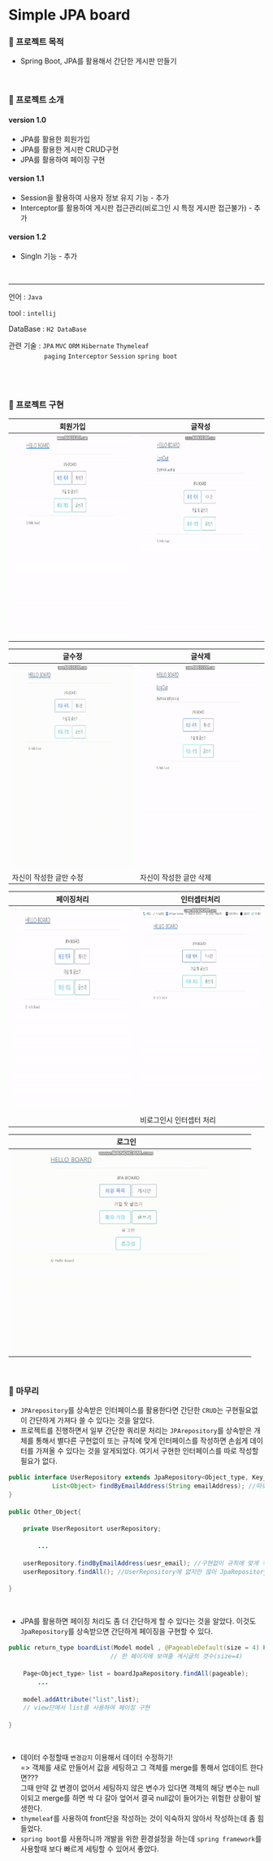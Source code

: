 # Simple JPA board
### 🔘 프로젝트 목적
- Spring Boot, JPA를 활용해서 간단한 게시판 만들기

</br>

### 🔘 프로젝트 소개
#### version 1.0
- JPA를 활용한 회원가입
- JPA를 활용한 게시판 CRUD구현
- JPA를 활용하여 페이징 구현
#### version 1.1
- Session을 활용하여 사용자 정보 유지 기능 - 추가
- Interceptor를 활용하여 게시판 접근관리(비로그인 시 특정 게시판 접근불가) - 추가
#### version 1.2
- SingIn 기능 - 추가

</br>

___
언어 : `Java`

tool : `intellij`

DataBase : `H2 DataBase`

관련 기술 : `JPA`  `MVC`  `ORM`  `Hibernate`  `Thymeleaf` </br>
　　　　　`paging`  `Interceptor`  `Session`  `spring boot` </br>
　　　　　

</br>

### 🔘 프로젝트 구현

|회원가입|글작성|
|---|---|
|<img src="https://github.com/dongy094/SimpleJpaStudy/blob/main/file1/signup.gif?raw=true" width="450" height="400">|<img src="https://github.com/dongy094/SimpleJpaStudy/blob/main/file1/writeboard.gif?raw=true" width="450" height="400">|

|글수정|글삭제|
|---|---|
|<img src="https://github.com/dongy094/SimpleJpaStudy/blob/main/file1/update_board.gif?raw=true" width="450" height="400">|<img src="https://github.com/dongy094/SimpleJpaStudy/blob/main/file1/delete_board.gif?raw=true" width="450" height="400">|
|자신이 작성한 글만 수정|자신이 작성한 글만 삭제|

|페이징처리|인터셉터처리|
|---|---|
|<img src="https://github.com/dongy094/SimpleJpaStudy/blob/main/file1/paging.gif?raw=true" width="450" height="400">|<img src="https://github.com/dongy094/SimpleJpaStudy/blob/main/file2/interceptor.gif?raw=true" width="450" height="400">|
||비로그인시 인터셉터 처리|

|로그인||
|---|---|
|<img src="https://github.com/dongy094/SimpleJpaStudy/blob/main/file2/singin.gif?raw=true" width="450" height="400">||


</br>

### 🔘 마무리
- `JPArepository`를 상속받은 인터페이스를 활용한다면 간단한 `CRUD`는 구현필요없이 간단하게 가져다 쓸 수 있다는 것을 알았다.
- 프로젝트를 진행하면서 일부 간단한 쿼리문 처리는 `JPArepository`를 상속받은 개체를 통해서 별다른 구현없이 또는 규칙에 맞게 인터페이스를 작성하면 손쉽게 데이터를 가져올 수 있다는 것을 알게되었다.
여기서 구현한 인터페이스를 따로 작성할 필요가 없다.
```java
public interface UserRepository extends JpaRepository<Object_type, Key_type>{
            List<Object> findByEmailAddress(String emailAddress); //따로 구현 필요X
}

public Other_Object{

    private UserRepositort userRepository;

        ...
        
    userRepository.findByEmailAddress(uesr_email); //구현없이 규칙에 맞게 작성하면 된다.
    userRepository.findAll(); //UserRepository에 없지만 많이 JpaRepository상속받아 가져다 쓸 수 있다.

}

```

</br>

- JPA를 활용하면 페이징 처리도 좀 더 간단하게 할 수 있다는 것을 알았다. 이것도 `JpaRepository`를 상속받으면 간단하게 페이징을 구현할 수 있다. 
```java
public return_type boardList(Model model , @PageableDefault(size = 4) Pageable pageable){ 
                            // 한 페이지에 보여줄 게시글의 갯수(size=4)   

    Page<Object_type> list = boardJpaRepository.findAll(pageable);
        ...

    model.addAttribute("list",list);
    // view단에서 list를 사용하여 페이징 구현

}

```

</br>

- 데이터 수정할때 `변경감지` 이용해서 데이터 수정하기! </br>
  => 객체를 새로 만들어서 값을 세팅하고 그 객체를 merge를 통해서 업데이트 한다면??? </br>
그때 만약 값 변경이 없어서 세팅하지 않은 변수가 있다면 객체의 해당 변수는 null이되고 merge를 하면 싹 다 갈아 엎어서 결국 null값이 들어가는 위험한 상황이 발생한다.
- `thymeleaf`를 사용하여 front단을 작성하는 것이 익숙하지 않아서 작성하는데 좀 힘들었다.
- `spring boot`를 사용하니까 개발을 위한 환경설정을 하는데 `spring framework`를 사용할때 보다 빠르게 세팅할 수 있어서 좋았다.
